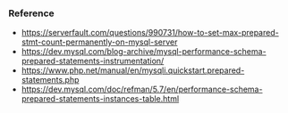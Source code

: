 ### Reference
- https://serverfault.com/questions/990731/how-to-set-max-prepared-stmt-count-permanently-on-mysql-server
- https://dev.mysql.com/blog-archive/mysql-performance-schema-prepared-statements-instrumentation/
- https://www.php.net/manual/en/mysqli.quickstart.prepared-statements.php
- https://dev.mysql.com/doc/refman/5.7/en/performance-schema-prepared-statements-instances-table.html